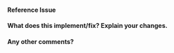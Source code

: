 <!--
Thanks for contributing a pull request! Please ensure you have taken a look at
the contribution guidelines: https://github.com/DCASE-REPO/dcase_util/blob/master/CONTRIBUTING.md#how-to-contribute
-->
#### Reference Issue
<!-- Example: Fixes #123 -->


#### What does this implement/fix? Explain your changes.


#### Any other comments?

